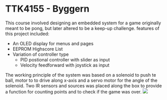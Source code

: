 # TTK4155 - Byggern
This course involved designing an embedded system for a game originally meant to be pong, but later altered to be a keep-up challenge. features of this project included:
* An OLED display for menus and pages
* EEPROM Highscore List
* Variation of controller type
  * PID postional controller with slider as input
  * Velocity feedforward with joystick as input
  
The working principle of the system was based on a solenoid to push te ball, motor to to drive along x-axis and a servo motor for the angle of the solenoid. Two IR sensors and sources was placed along the box to provide a function for counting points and to check if the game was over.
![](https://i.imgur.com/RSPCCuv.jpg)

